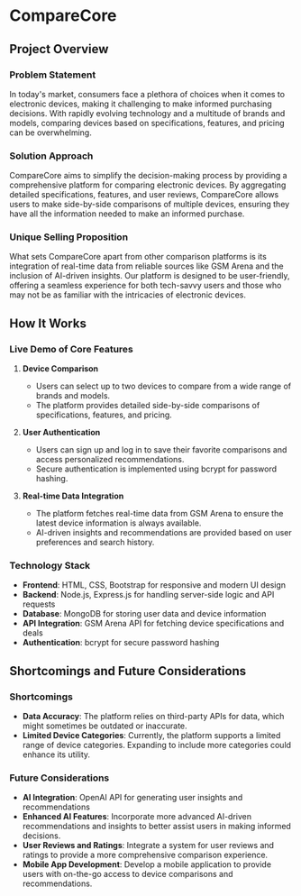 # CompareCore

## Project Overview

### Problem Statement

In today's market, consumers face a plethora of choices when it comes to electronic devices, making it challenging to make informed purchasing decisions. With rapidly evolving technology and a multitude of brands and models, comparing devices based on specifications, features, and pricing can be overwhelming.

### Solution Approach

CompareCore aims to simplify the decision-making process by providing a comprehensive platform for comparing electronic devices. By aggregating detailed specifications, features, and user reviews, CompareCore allows users to make side-by-side comparisons of multiple devices, ensuring they have all the information needed to make an informed purchase.

### Unique Selling Proposition

What sets CompareCore apart from other comparison platforms is its integration of real-time data from reliable sources like GSM Arena and the inclusion of AI-driven insights. Our platform is designed to be user-friendly, offering a seamless experience for both tech-savvy users and those who may not be as familiar with the intricacies of electronic devices.

## How It Works

### Live Demo of Core Features

1. **Device Comparison**
   - Users can select up to two devices to compare from a wide range of brands and models.
   - The platform provides detailed side-by-side comparisons of specifications, features, and pricing.

2. **User Authentication**
   - Users can sign up and log in to save their favorite comparisons and access personalized recommendations.
   - Secure authentication is implemented using bcrypt for password hashing.

3. **Real-time Data Integration**
   - The platform fetches real-time data from GSM Arena to ensure the latest device information is always available.
   - AI-driven insights and recommendations are provided based on user preferences and search history.

### Technology Stack

- **Frontend**: HTML, CSS, Bootstrap for responsive and modern UI design
- **Backend**: Node.js, Express.js for handling server-side logic and API requests
- **Database**: MongoDB for storing user data and device information
- **API Integration**: GSM Arena API for fetching device specifications and deals
- **Authentication**: bcrypt for secure password hashing

## Shortcomings and Future Considerations

### Shortcomings

- **Data Accuracy**: The platform relies on third-party APIs for data, which might sometimes be outdated or inaccurate.
- **Limited Device Categories**: Currently, the platform supports a limited range of device categories. Expanding to include more categories could enhance its utility.

### Future Considerations

- **AI Integration**: OpenAI API for generating user insights and recommendations
- **Enhanced AI Features**: Incorporate more advanced AI-driven recommendations and insights to better assist users in making informed decisions.
- **User Reviews and Ratings**: Integrate a system for user reviews and ratings to provide a more comprehensive comparison experience.
- **Mobile App Development**: Develop a mobile application to provide users with on-the-go access to device comparisons and recommendations.

